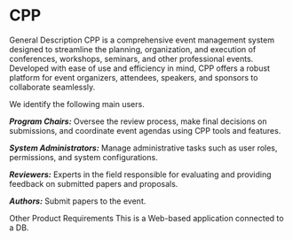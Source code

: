# CPP
General Description
CPP is a comprehensive event management system designed to streamline the planning, organization, and execution of conferences, workshops, seminars, and other professional events. Developed with ease of use and efficiency in mind, CPP offers a robust platform for event organizers, attendees, speakers, and sponsors to collaborate seamlessly.

We identify the following main users.

**_Program Chairs:_** Oversee the review process, make final decisions on submissions, and coordinate event agendas using CPP tools and features.

**_System Administrators:_** Manage administrative tasks such as user roles, permissions, and system configurations.

**_Reviewers:_** Experts in the field responsible for evaluating and providing feedback on submitted papers and proposals.

**_Authors:_** Submit papers to the event. 

Other Product Requirements
This is a Web-based application connected to a DB.
